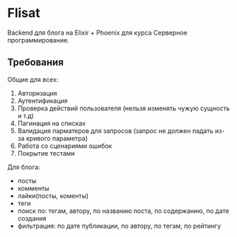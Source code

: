 # Flisat
Backend для блога на Elixir + Phoenix для курса Серверное программирование.


## Требования

Общие для всех:
1. Авторизация
2. Аутентификация
3. Проверка действий пользователя (нельзя изменять чужую сущность и т.д)
4. Пагинация на списках
5. Валидация парматеров для запросов (запрос не должен падать из-за кривого параметра)
6. Работа со сценариями ошибок
7. Покрытие тестами

Для блога:
 - посты
 - комменты
 - лайки(посты, коменты)
 - теги
 - поиск по: тегам, автору, по названию поста, по содержанию, по дате создания
 - фильтрация: по дате публикации, по автору, по тегам, по рейтингу
